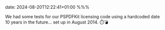 date: 2024-08-20T12:22:41+01:00
%%%

We had some tests for our PSPDFKit licensing code using a hardcoded date 10 years in the future… set up in August 2014. ⏱️💣
